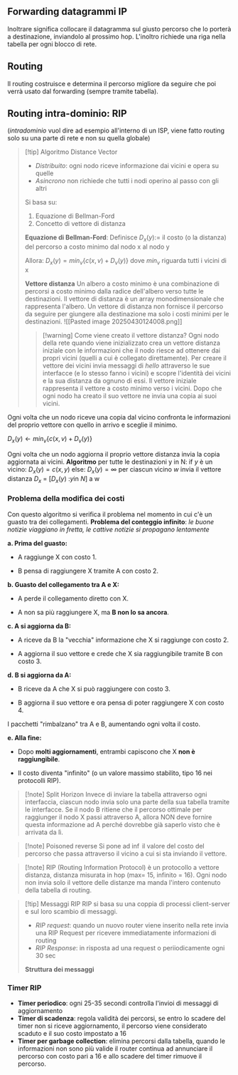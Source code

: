 ## Forwarding datagrammi IP
Inoltrare significa collocare il datagramma sul giusto percorso che lo porterà a destinazione, inviandolo al prossimo hop. L'inoltro richiede una riga nella tabella per ogni blocco di rete.

## Routing
Il routing costruisce e determina il percorso migliore da seguire che poi verrà usato dal forwarding (sempre tramite tabella).

## Routing intra-dominio: RIP
(*intradominio* vuol dire ad esempio all'interno di un ISP, viene fatto routing solo su una parte di rete e non su quella globale) 

>[!tip] Algoritmo Distance Vector
>- *Distribuito*: ogni nodo riceve informazione dai vicini e opera su quelle
>- *Asincrono* non richiede che tutti i nodi operino al passo con gli altri
>
>Si basa su:
>1) Equazione di Bellman-Ford
>2) Concetto di vettore di distanza
>
>**Equazione di Bellman-Ford**:
>Definisce 
>$D_x(y):=$ il costo (o la distanza) del percorso a costo minimo dal nodo x al nodo y
>
>Allora:
>$D_x(y) = min_v\{c(x,v)+D_v(y)\}$
>dove $min_v$ riguarda tutti i vicini di x
>
>**Vettore distanza**
>Un albero a costo minimo è una combinazione di percorsi a costo minimo dalla radice dell'albero verso tutte le destinazioni.
>Il vettore di distanza è un array monodimensionale che rappresenta l'albero. Un vettore di distanza non fornisce il percorso da seguire per giungere alla destinazione ma solo i costi minimi per le destinazioni.
>![[Pasted image 20250430124008.png]]
>
>>[!warning] Come viene creato il vettore distanza?
>>Ogni nodo della rete quando viene inizializzato crea un vettore distanza iniziale con le informazioni che il nodo riesce ad ottenere dai propri vicini (quelli a cui è collegato direttamente). Per creare il vettore dei vicini invia messaggi di *hello* attraverso le sue interfacce (e lo stesso fanno i vicini) e scopre l'identità dei vicini e la sua distanza da ognuno di essi. Il vettore iniziale rappresenta il vettore a costo minimo verso i vicini. Dopo che ogni nodo ha creato il suo vettore ne invia una copia ai suoi vicini.

Ogni volta che un nodo riceve una copia dal vicino confronta le informazioni del proprio vettore con quello in arrivo e sceglie il minimo. 

$D_x(y) \leftarrow min_v\{c(x,v)+D_v(y)\}$

Ogni volta che un nodo aggiorna il proprio vettore distanza invia la copia aggiornata ai vicini.
**Algoritmo**
per tutte le destinazioni y in N:
	if $y$ è un vicino:
		$D_x(y) = c(x,y)$
	else: $D_x(y) = \infty$ 
per ciascun vicino $w$
		invia il vettore distanza $D_x$ = \[$D_x(y)$ :$y$in $N$] a w
### Problema della modifica dei costi
Con questo algoritmo si verifica il problema nel momento in cui c'è un guasto tra dei collegamenti.
**Problema del conteggio infinito**: *le buone notizie viaggiano in fretta, le cattive notizie si propagano lentamente*

 **a. Prima del guasto:**

- A raggiunge X con costo 1.
    
- B pensa di raggiungere X tramite A con costo 2.
    

**b. Guasto del collegamento tra A e X:**

- A perde il collegamento diretto con X.
    
- A non sa più raggiungere X, ma **B non lo sa ancora**.
    

 **c. A si aggiorna da B:**

- A riceve da B la "vecchia" informazione che X si raggiunge con costo 2.
    
- A aggiorna il suo vettore e crede che X sia raggiungibile tramite B con costo 3.
    

 **d. B si aggiorna da A:**

- B riceve da A che X si può raggiungere con costo 3.
    
- B aggiorna il suo vettore e ora pensa di poter raggiungere X con costo 4.
    

 I pacchetti "rimbalzano" tra A e B, aumentando ogni volta il costo.

 **e. Alla fine:**

- Dopo **molti aggiornamenti**, entrambi capiscono che X **non è raggiungibile**.
    
- Il costo diventa "infinito" (o un valore massimo stabilito, tipo 16 nei protocolli RIP).


 >[!note] Split Horizon
 >Invece di inviare la tabella attraverso ogni interfaccia, ciascun nodo invia solo una parte della sua tabella tramite le interfacce. Se il nodo B ritiene che il percorso ottimale per raggiunger il nodo X passi attraverso A, allora NON deve fornire questa informazione ad A perché dovrebbe già saperlo visto che è arrivata da lì.
 
 >[!note] Poisoned reverse 
 >Si pone ad $\inf$ il valore del costo del percorso che passa attraverso il vicino a cui si sta inviando il vettore.
 
>[!note] RIP (Routing Information Protocol)
>è un protocollo a vettore distanza, distanza misurata in hop (max= 15, infinito = 16). Ogni nodo non invia solo il vettore delle distanze ma manda l'intero contenuto della tabella di routing.
>


>[!tip] Messaggi RIP
>RIP si basa su una coppia di processi client-server e sul loro scambio di messaggi.
>- *RIP request*: quando un nuovo router viene inserito nella rete invia una RIP Request per ricevere immediatamente informazioni di routing
>- *RIP Response*: in risposta ad una request o periiodicamente ogni 30 sec
>
>**Struttura dei messaggi**
>

### Timer RIP 
- **Timer periodico**: ogni 25-35 secondi controlla l'invioi di messaggi di aggiornamento
- **Timer di scadenza**: regola validità dei percorsi, se entro lo scadere del timer non si riceve aggiornamento, il percorso viene considerato scaduto e il suo costo impostato a 16
- **Timer per garbage collection**: elimina percorsi dalla tabella, quando le informazioni non sono più valide il router continua ad annunciare il percorso con costo pari a 16 e allo scadere del timer rimuove il percorso.
